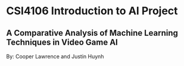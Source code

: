 # CSI4106 Introduction to AI Project
## A Comparative Analysis of Machine Learning Techniques in Video Game AI

By: Cooper Lawrence and Justin Huynh
